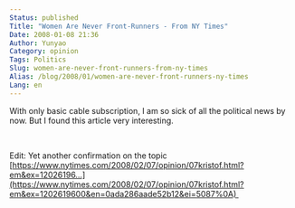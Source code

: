 ```yaml
---
Status: published
Title: "Women Are Never Front-Runners - From NY Times"
Date: 2008-01-08 21:36
Author: Yunyao
Category: opinion
Tags: Politics
Slug: women-are-never-front-runners-from-ny-times
Alias: /blog/2008/01/women-are-never-front-runners-ny-times
Lang: en
---
```


With only basic cable subscription, I am so sick of all the political news by now. But I found this article very interesting.

 

Edit: Yet another confirmation on the topic [https://www.nytimes.com/2008/02/07/opinion/07kristof.html?em&ex=12026196…](https://www.nytimes.com/2008/02/07/opinion/07kristof.html?em&ex=1202619600&en=0ada286aade52b12&ei=5087%0A) 
